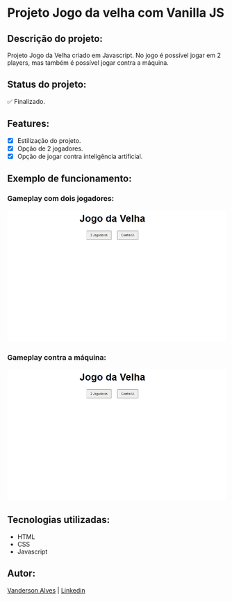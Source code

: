 # Projeto Jogo da velha com Vanilla JS

## Descrição do projeto:
Projeto Jogo da Velha criado em Javascript. No jogo é possível jogar em 2 players, mas também é possível jogar
contra a máquina.

## Status do projeto:
✅ Finalizado.

## Features:
- [x] Estilização do projeto.
- [X] Opção de 2 jogadores.
- [x] Opção de jogar contra inteligência artificial.

## Exemplo de funcionamento:
### Gameplay com dois jogadores:
![Gif jogo da dois jogadores](img/velha11.gif)
### Gameplay contra a máquina:
![Gif jogo da velha máquina](img/velhamaq.gif)

## Tecnologias utilizadas:
* HTML
* CSS
* Javascript

## Autor: 
[Vanderson Alves](https://github.com/vanderson-alves) | [Linkedin](https://www.linkedin.com/in/vanderson-alves07/)

